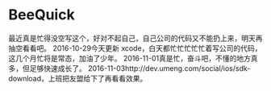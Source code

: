 # BeeQuick
最近真是忙得没空写这个，好对不起自己，自己公司的代码又不能扔上来，明天再抽空看看吧。
2016-10-29今天更新 xcode，白天都忙忙忙忙忙着写公司的代码，这几个月忙将是常态，加油了少年。
2016-11-01真是忙，奋斗吧，不懂的地方真多，但足够快速成长了。
2016-11-03http://dev.umeng.com/social/ios/sdk-download，上班把友盟给下了再看看效果。